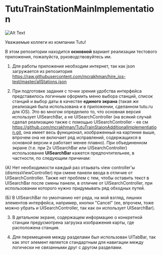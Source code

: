 # TutuTrainStationMainImplementation

![Alt Text](https://github.com/mcrakhman/FilesRepository/blob/master/tutu720-dynamicheight.gif)

Уважаемые коллеги из компании Tutu!

В этом репозитории находится **основной** вариант реализации тестового приложения, пожалуйста, руководствовуйтесь им.

1) Для работы приложения необходим интернет, так как json загружается из репозитория https://raw.githubusercontent.com/mcrakhman/hire_ios-test/master/allStations.json

2) При подготовке задания с точки зрения удобства интерфейса представилось логичным оформить меню выбора станций, список станций и выбор даты в качестве __единого экрана__ (такая же реализация была использована и в приложении, сделанном tutu.ru для iOS). Это во многом определило то, что основная версия использует UISearchBar, а не UISearchController (на всякий случай сделал реализацию также с помощью UISearchController - ее см https://github.com/mcrakhman/TutuTrainStaionAdditionalImplementiation.git, она имеет весь функционал, изображенный на картинке выше, впрочем она не включает ряд исправлений, содержащихся в основной версии и работает менее плавно). При объединенном экране (т.е. при 2х UISearchBar или UISearchController) использование __UISearchBar__ кажется предпочтительнее, в частности, по следующим причинам:

(А) Нет необходимости каждый раз отзывать view controller'ы (dismissViewController) при смене панели ввода в отличие от UISearchController. Также нет проблем с тем, чтобы оставить текст в UISearchBar после смены панели, в отличие от UISearchController, при использовании которого нужно придумывать ряд обходных путей.

(Б) В UISearchBar по умолчанию нет ряда, на мой взгляд, лишних элементов интерфейса, например, кнопки "Cancel" (ее, впрочем, тоже можно убрать и UISearchController, так как он использует UISearchBar).

3) В детальном экране, содержащем информацию о конкретной станции предусмотрена загрузка изображения карты, где расположена станция.

4) Для перемещения между разделами был использован UITabBar, так как этот элемент является стандартным для навигации между логически не связанными друг с другом разделами. 
